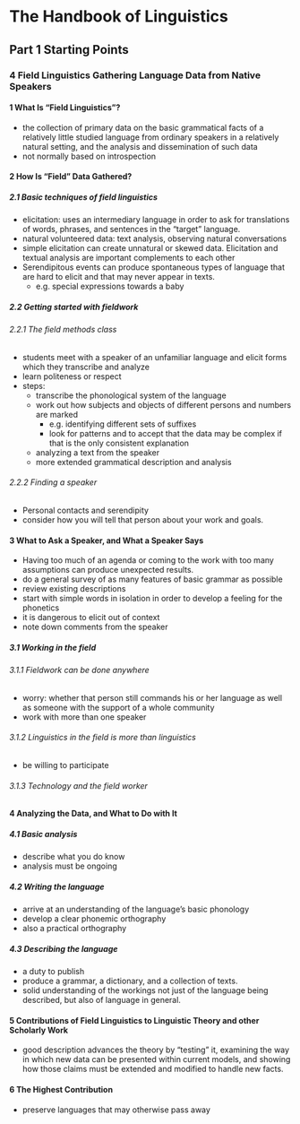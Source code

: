 # The Handbook of Linguistics
## Part 1 Starting Points
### 4 Field Linguistics Gathering Language Data from  Native Speakers 
#### 1  What Is “Field Linguistics”?
+ the collection of primary data on the basic grammatical  facts of a relatively little studied language from ordinary speakers in a relatively natural setting, and the analysis and dissemination of such data
+ not normally based on introspection
#### 2 How Is “Field” Data Gathered? 
##### 2.1 Basic techniques of field linguistics
+ elicitation: uses an intermediary language in order to ask for translations of words, phrases, and sentences in the “target” language.
+ natural volunteered data: text analysis, observing natural conversations
+ simple elicitation can create unnatural or skewed data. Elicitation and textual analysis are important complements to each other
+ Serendipitous events can produce spontaneous types of language that are hard to elicit and that may never appear in texts. 
  + e.g. special expressions towards a baby
##### 2.2 Getting started with fieldwork
###### 2.2.1 The field methods class
+ students meet with a speaker of an unfamiliar language and elicit forms which they transcribe and analyze
+ learn politeness or respect
+ steps:
  + transcribe the phonological system of the language
  + work out how subjects and objects of different persons and numbers are marked
      + e.g. identifying different sets of suffixes
      + look for patterns and to accept that the data may be complex if that is the only consistent explanation
  + analyzing a text from the speaker
  +  more extended grammatical description and analysis
###### 2.2.2 Finding a speaker
+ Personal contacts and serendipity
+ consider how you will tell that person about your work and goals.
#### 3 What to Ask a Speaker, and What a Speaker Says 
+ Having too much of an agenda or coming to the work with too many assumptions can produce unexpected results.
+ do a general survey of as many features of basic grammar as possible
+ review existing descriptions
+ start with simple words in isolation in order to develop a feeling for the phonetics
+ it is dangerous to elicit out of context
+ note down comments from the speaker
##### 3.1 Working in the field 
###### 3.1.1 Fieldwork can be done anywhere 
+ worry: whether that person still commands his or her language as well as someone with the support of a whole community
+ work with more than one speaker
###### 3.1.2 Linguistics in the field is more than linguistics
+ be willing to participate
###### 3.1.3 Technology and the field worker
#### 4 Analyzing the Data, and What to Do with It
##### 4.1 Basic analysis 
+ describe what you do know
+ analysis must be ongoing
##### 4.2 Writing the language
+ arrive at an understanding of the language’s basic phonology
+ develop a clear phonemic orthography
+ also a practical orthography
##### 4.3 Describing the language 
+ a duty to publish
+ produce a grammar, a dictionary, and a collection of texts.
+ solid understanding of the workings not just of the language being described, but also of language in general. 
#### 5 Contributions of Field Linguistics to Linguistic  Theory and other Scholarly Work
+ good description advances the theory by “testing” it, examining the way in which new data can be presented within current models, and showing how those claims must be extended and modified to handle new facts.
#### 6 The Highest Contribution 
+ preserve languages that may  otherwise pass away